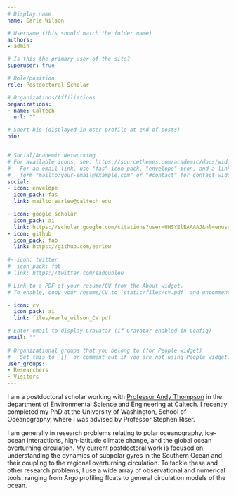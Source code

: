 ```yaml
---
# Display name
name: Earle Wilson

# Username (this should match the folder name)
authors:
- admin

# Is this the primary user of the site?
superuser: true

# Role/position
role: Postdoctoral Scholar

# Organizations/Affiliations
organizations:
- name: Caltech
  url: ""

# Short bio (displayed in user profile at end of posts)
bio: 


# Social/Academic Networking
# For available icons, see: https://sourcethemes.com/academic/docs/widgets/#icons
#   For an email link, use "fas" icon pack, "envelope" icon, and a link in the
#   form "mailto:your-email@example.com" or "#contact" for contact widget.
social:
- icon: envelope
  icon_pack: fas
  link: mailto:earlew@caltech.edu

- icon: google-scholar
  icon_pack: ai
  link: https://scholar.google.com/citations?user=UHSYElEAAAAJ&hl=enuser=sIwtMXoAAAAJ
- icon: github
  icon_pack: fab
  link: https://github.com/earlew
  
#- icon: twitter
#  icon_pack: fab
# link: https://twitter.com/eadoubleu

# Link to a PDF of your resume/CV from the About widget.
# To enable, copy your resume/CV to `static/files/cv.pdf` and uncomment the lines below.  

- icon: cv
  icon_pack: ai
  link: files/earle_wilson_CV.pdf

# Enter email to display Gravatar (if Gravatar enabled in Config)
email: ""
  
# Organizational groups that you belong to (for People widget)
#   Set this to `[]` or comment out if you are not using People widget.  
user_groups:
- Researchers
- Visitors
---
```


I am a postdoctoral scholar working with [Professor Andy Thompson](http://web.gps.caltech.edu/~andrewt/) in the department of Environmental Science and Engineering at Caltech. I recently completed my PhD at the University of Washington, School of Oceanography, where I was advised by Professor Stephen Riser.

I am generally in research problems relating to polar oceanography, ice-ocean interactions, high-latitude climate change, and the global ocean overturning circulation. My current postdoctoral work is focused on understanding the dynamics of subpolar gyres in the Southern Ocean and their coupling to the regional overturning circulation. To tackle these and other research problems, I use a wide array of observational and numerical tools, ranging from Argo profiling floats to general circulation models of the ocean.